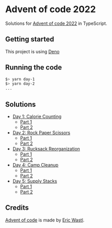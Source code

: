 # Advent of code 2022

Solutions for [Advent of code 2022](https://adventofcode.com/2022) in TypeScript.

## Getting started

This project is using [Deno](https://deno.land/)

## Running the code

```bash
$> yarn day-1
$> yarn day-2
...
```

## Solutions

- [Day 1: Calorie Counting](https://adventofcode.com/2022/day/1)
    - [Part 1](./src/day-1/part-1.ts)
    - [Part 2](./src/day-1/part-2.ts)
- [Day 2: Rock Paper Scissors](https://adventofcode.com/2022/day/2)
    - [Part 1](./src/day-2/part-1.ts)
    - [Part 2](./src/day-2/part-2.ts)
- [Day 3: Rucksack Reorganization](https://adventofcode.com/2022/day/3)
    - [Part 1](./src/day-3/part-1.ts)
    - [Part 2](./src/day-3/part-2.ts)
- [Day 4: Camp Cleanup](https://adventofcode.com/2022/day/4)
    - [Part 1](./src/day-4/part-1.ts)
    - [Part 2](./src/day-4/part-2.ts)
- [Day 5: Supply Stacks](https://adventofcode.com/2022/day/5)
    - [Part 1](./src/day-5/part-1.ts)
    - [Part 2](./src/day-5/part-2.ts)

## Credits

[Advent of code](https://adventofcode.com/2022) is made by [Eric Wastl](https://twitter.com/ericwastl).